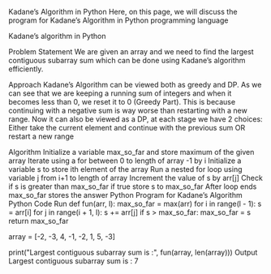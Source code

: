 Kadane’s Algorithm in Python
Here, on this page, we will discuss the program for Kadane’s Algorithm in Python programming language

Kadane’s algorithm in Python

Problem Statement
 We are given an array and we need to find the largest contiguous subarray sum which can be done using Kadane’s algorithm efficiently.

Approach
 Kadane’s Algorithm can be viewed both as greedy and DP. As we can see that we are keeping a running sum of integers and when it becomes less than 0, we   reset it to 0 (Greedy Part). This is because continuing with a negative sum is way worse than restarting with a new range. Now it can also be viewed as a DP,   at each stage we have 2 choices: Either take the current element and continue with the previous sum OR restart a new range

Algorithm
Initialize a variable max_so_far and store maximum of the given array
Iterate using a for between 0 to length of array -1 by i
Initialize a variable s to store ith element of the array
Run a nested for loop using variable j from i+1 to length of array
Increment the value of s by arr[j]
Check if s is greater than max_so_far if true store s to max_so_far
After loop ends max_so_far stores the answer
Python Program for Kadane’s Algorithm
Python Code
Run
def fun(arr, l):
    max_so_far = max(arr)
    for i in range(l - 1):
        s = arr[i]
        for j in range(i + 1, l):
            s += arr[j]
            if s > max_so_far:
                max_so_far = s
    return max_so_far


array = [-2, -3, 4, -1, -2, 1, 5, -3]

print("Largest contiguous subarray sum is :", fun(array, len(array)))
Output
Largest contiguous subarray sum is : 7
